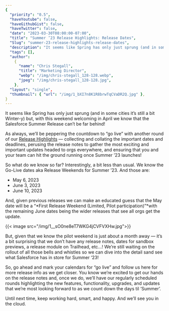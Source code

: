```yaml
---
{
  "priority": "0.5",
  "haveYoutube": false,
  "haveGithubGist": false,
  "haveTwitter": false,
  "date": "2023-03-30T08:00:00-07:00",
  "title": "Summer ’23 Release Highlights: Release Dates",
  "Slug": "summer-23-release-highlights-release-dates",
  "description": "It seems like Spring has only just sprung (and in some cities it’s still a bit Winter-y) but, with this weekend welcoming in April we know…",
  "tags": [],
  "author":
    {
      "name": "Chris Stegall",
      "title": "Marketing Director",
      "webp": "/img/chris-stegall_128-128.webp",
      "jpeg": "/img/chris-stegall_128-128.jpg",
    },
  "layout": "single",
  "thumbnail": { "url": "/img/1_bXI7n8K1R8brwTqCVaDR2Q.jpg" },
}
---
```


It seems like Spring has only just sprung (and in some cities it’s still a bit Winter-y) but, with this weekend welcoming in April we know that the Salesforce Summer Release can’t be far behind!

As always, we’ll be peppering the countdown to “go live” with another round of our [Release Highlights](https://medium.com/tag/release-highlights) — collecting and collating the important dates and deadlines, perusing the release notes to gather the most exciting and important updates headed to orgs everywhere, and ensuring that you and your team can hit the ground running once Summer ’23 launches!

So what do we know so far? Interestingly, a bit less than usual. We know the Go-Live dates aka Release Weekends for Summer ’23. And those are:

- May 6, 2023
- June 3, 2023
- June 10, 2023

And, given previous releases we can make an educated guess that the May date will be a “*First Release Weekend (Limited, Pilot participation)”*with the remaining June dates being the wider releases that see all orgs get the update.

{{< image src="/img/1__sO0ne8eT7WKG4jCVFVXHw.jpg">}}

But, given that we know the pilot weekend is just about a month away — it’s a bit surprising that we don’t have any release notes, dates for sandbox previews, a release module on Trailhead, etc…! We’re still waiting on the rollout of all those bells and whistles so we can dive into the detail sand see what Salesforce has in store for Summer ‘23!

So, go ahead and mark your calendars for “go live” and follow us here for more release info as we get closer. You know we’re excited to get our hands on the release notes and, once we do, we’ll have our regularly scheduled rounds highlighting the new features, functionality, upgrades, and updates that we’re most looking forward to as we count down the days til ‘Summer’.

Until next time, keep working hard, smart, and happy. And we’ll see you in the cloud.
